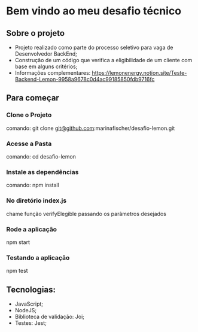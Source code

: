 # Bem vindo ao meu desafio técnico

## Sobre o projeto

  - Projeto realizado como parte do processo seletivo para vaga de Desenvolvedor BackEnd;
  - Construção de um código que verifica a eligibilidade de um cliente com base em alguns critérios;
  - Informações complementares: https://lemonenergy.notion.site/Teste-Backend-Lemon-9958a9678c0d4ac99185850fdb9716fc

## Para começar

### Clone o Projeto
 comando: git clone git@github.com:marinafischer/desafio-lemon.git
 
### Acesse a Pasta
  comando: cd desafio-lemon

### Instale as dependências
 comando: npm install

### No diretório index.js 
  chame função verifyElegible passando os parâmetros desejados

### Rode a aplicação
  npm start
  
### Testando a aplicação
  npm test
  
## Tecnologias:
  - JavaScript;
  - NodeJS;
  - Biblioteca de validação: Joi;
  - Testes: Jest;
